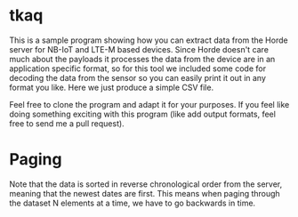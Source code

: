 # tkaq

This is a sample program showing how you can extract data from the
Horde server for NB-IoT and LTE-M based devices.  Since Horde doesn't
care much about the payloads it processes the data from the device are
in an application specific format, so for this tool we included some
code for decoding the data from the sensor so you can easily print it
out in any format you like.  Here we just produce a simple CSV file.

Feel free to clone the program and adapt it for your purposes.  If you
feel like doing something exciting with this program (like add output
formats, feel free to send me a pull request).

# Paging

Note that the data is sorted in reverse chronological order from the
server, meaning that the newest dates are first.  This means when
paging through the dataset N elements at a time, we have to go
backwards in time.

